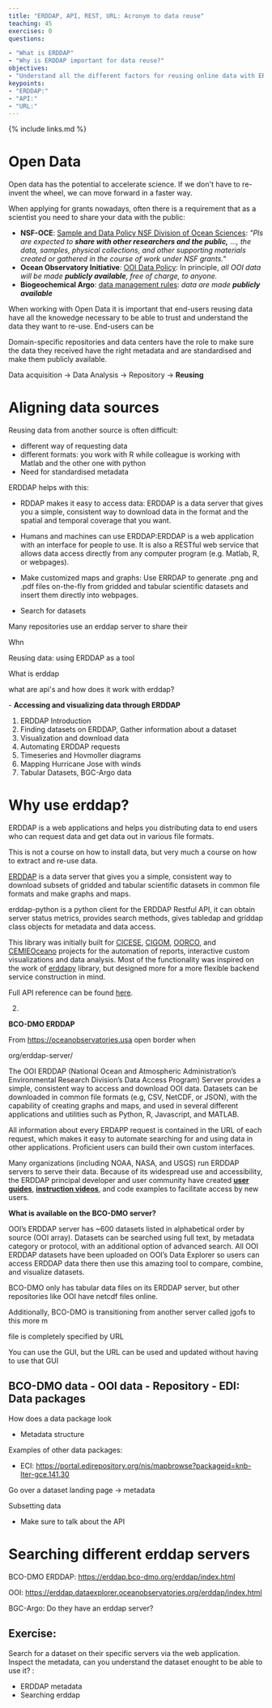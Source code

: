 ```yaml
---
title: "ERDDAP, API, REST, URL: Acronym to data reuse"
teaching: 45
exercises: 0
questions:

- "What is ERDDAP"
- "Why is ERDDAP important for data reuse?"
objectives:
- "Understand all the different factors for reusing online data with ERDDAP"
keypoints:
- "ERDDAP:"
- "API:"
- "URL:"
---
```

{% include links.md %}



# Open Data

Open data has the potential to accelerate science. If we don't have to re-invent the wheel, we can move forward in a faster way.

When applying for grants nowadays, often there is a requirement that as a scientist you need to share your data with the public:

* **NSF-OCE**: [Sample and Data Policy NSF Division of Ocean Sciences](https://www.nsf.gov/pubs/2017/nsf17037/nsf17037.jsp): *"PIs are expected to **share with other researchers and the public,** ..., the data,  samples, physical collections, and other supporting materials created or gathered in the course of work under NSF grants."*
* **Ocean Observatory Initiative**: [OOI Data Policy](https://ooi-website.whoi.edu/wp-content/uploads/2010/05/1102-00010_Data_Use_Policy_OOI.pdf): In principle, *all OOI data will be made **publicly available**, free of charge, to anyone.*
* **Biogeochemical Argo**: [data management rules](https://biogeochemical-argo.org/data-management.php): *data are made **publicly available***



When working with Open Data it is important that end-users reusing data have all the knowedge necessary to be able to trust and understand the data they want to re-use.  End-users can be 

Domain-specific repositories and data centers have the role to make sure the data they received have the right metadata and are standardised and make them publicly available. 

Data acquisition -> Data Analysis -> Repository -> **Reusing**



# Aligning data sources 

Reusing data from another source is often difficult:

* different way of requesting data
* different formats: you work with R while colleague is working with Matlab and the other one with python
* Need for standardised metadata



ERDDAP helps with this:

*  RDDAP makes it easy to access data: ERDDAP is a data server  that gives you a simple, consistent way to download data in the format  and the spatial and temporal coverage that you want.

* Humans and machines can use ERDDAP:ERDDAP is a web application  with an interface for people to use.  It is also a RESTful web service  that allows data access directly from any computer program (e.g. Matlab, R, or  webpages).              

* Make customized maps and graphs: Use ERRDAP to generate .png and .pdf files on-the-fly from gridded and tabular scientific datasets  and insert them directly into webpages.

* Search for datasets



Many repositories use an erddap server to share their 

Whn

Reusing data: using ERDDAP as a tool

What is erddap 

what are api's and how does it work with erddap?

\- **Accessing and visualizing data through ERDDAP**



1. ERDDAP Introduction
2. Finding datasets on ERDDAP, Gather information about a dataset
3. Visualization and download data
4. Automating ERDDAP requests
5. Timeseries and Hovmoller diagrams
6. Mapping Hurricane Jose with winds
7. Tabular Datasets, BGC-Argo data

# Why use erddap?

ERDDAP is a web applications and helps you distributing data to end users who can request data and get data out in various file formats.

This is not a course on how to install data, but very much a course on how to extract and re-use data.



[ERDDAP](https://coastwatch.pfeg.noaa.gov/erddap/information.html) is a data server that gives you a simple, consistent way to download  subsets of gridded and tabular scientific datasets in common file  formats and make graphs and maps.

erddap-python is a python client for the ERDDAP Restful API, it can  obtain server status metrics, provides search methods, gives tabledap  and griddap class objects for metadata and data access.

This library was initially built for [CICESE](https://cicese.edu.mx), [CIGOM](https://cigom.org), [OORCO](https://oorco.org), and [CEMIEOceano](https://cemieoceano.mx/) projects for the automation of reports, interactive custom  visualizations and data analysis.  Most of the functionality was  inspired on the work of [erddapy](https://github.com/ioos/erddapy) library, but designed more for a more flexible backend service construction in mind.

Full API reference can be found [here](https://hmedrano.github.io/erddap-python/).

2. 

**BCO-DMO ERDDAP**

From https://oceanobservatories.usa open border when 

org/erddap-server/

The OOI ERDDAP (National Ocean and Atmospheric Administration’s  Environmental Research Division’s Data Access Program) Server provides a simple, consistent way to access and download OOI data. Datasets can be downloaded in common file formats (e.g, CSV, NetCDF, or JSON), with the capability of creating graphs and maps, and used in several different  applications and utilities such as Python, R, Javascript, and MATLAB.

All information about every ERDAPP request is contained in the URL of each request, which  makes it easy to automate searching for and using data in other  applications. Proficient users can build their own custom interfaces.  

Many organizations (including NOAA, NASA, and USGS) run ERDDAP servers  to serve their data. Because of its widespread use and accessibility,  the ERDDAP principal developer and user community have created **[user guides](http://erddap.dataexplorer.oceanobservatories.org/erddap/index.html)**, **[instruction videos](https://youtu.be/RPIM5nFlNNY)**, and code examples to facilitate access by new users.

**What is available on the BCO-DMO server?**

OOI’s ERDDAP server has ~600 datasets listed in alphabetical order by  source (OOI array). Datasets can be searched using full text, by  metadata category or protocol, with an additional option of advanced  search. All OOI ERDDAP datasets have been uploaded on OOI’s Data  Explorer so users can access ERDDAP data there then use this amazing  tool to compare, combine, and visualize datasets.

BCO-DMO only has tabular data files on its ERDDAP server, but other repositories like OOI have netcdf files online. 

Additionally, BCO-DMO is transitioning from another server called jgofs to this more m



file is completely specified by URL

You can use the GUI, but the URL can be used and updated without having to use that GUI

## BCO-DMO data - OOI data - Repository - EDI: Data packages

How does a data package look

* Metadata structure

Examples of other data packages: 

* ECI: https://portal.edirepository.org/nis/mapbrowse?packageid=knb-lter-gce.141.30

Go over a dataset landing page -> metadata

Subsetting data

* Make sure to talk about the API







# Searching different erddap servers



BCO-DMO ERDDAP: https://erddap.bco-dmo.org/erddap/index.html

OOI: https://erddap.dataexplorer.oceanobservatories.org/erddap/index.html 

BGC-Argo: Do they have an erddap server?  

## Exercise:

Search for a dataset on their specific servers via the web application. Inspect the metadata, can you understand the dataset enought to be able to use it? : 

* ERDDAP metadata
* Searching erddap





